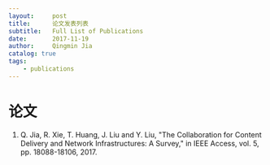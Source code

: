 ```yaml
---
layout:     post
title:      论文发表列表
subtitle:   Full List of Publications     
date:       2017-11-19
author:     Qingmin Jia
catalog: true
tags:
    - publications
---
```


# 论文
1. Q. Jia, R. Xie, T. Huang, J. Liu and Y. Liu, "The Collaboration for Content Delivery and Network Infrastructures: A Survey," in IEEE Access, vol. 5, pp. 18088-18106, 2017.
